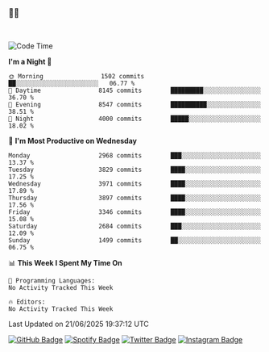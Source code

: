 ### 🤙🍺

<!-- <a href="https://github-readme-stats.vercel.app/api?username=hzak2xx&count_private=true&show_icons=true&theme=dracula">
  <img align="center" src="https://github-readme-stats.vercel.app/api?username=hzak2xx&count_private=true&show_icons=true&theme=dracula" />
</a>
</br> -->
</br>

<!--START_SECTION:waka-->
![Code Time](http://img.shields.io/badge/Code%20Time-4%2C209%20hrs%2040%20mins-blue)

**I'm a Night 🦉** 

```text
🌞 Morning                1502 commits        ██░░░░░░░░░░░░░░░░░░░░░░░   06.77 % 
🌆 Daytime                8145 commits        █████████░░░░░░░░░░░░░░░░   36.70 % 
🌃 Evening                8547 commits        ██████████░░░░░░░░░░░░░░░   38.51 % 
🌙 Night                  4000 commits        █████░░░░░░░░░░░░░░░░░░░░   18.02 % 
```
📅 **I'm Most Productive on Wednesday** 

```text
Monday                   2968 commits        ███░░░░░░░░░░░░░░░░░░░░░░   13.37 % 
Tuesday                  3829 commits        ████░░░░░░░░░░░░░░░░░░░░░   17.25 % 
Wednesday                3971 commits        ████░░░░░░░░░░░░░░░░░░░░░   17.89 % 
Thursday                 3897 commits        ████░░░░░░░░░░░░░░░░░░░░░   17.56 % 
Friday                   3346 commits        ████░░░░░░░░░░░░░░░░░░░░░   15.08 % 
Saturday                 2684 commits        ███░░░░░░░░░░░░░░░░░░░░░░   12.09 % 
Sunday                   1499 commits        ██░░░░░░░░░░░░░░░░░░░░░░░   06.75 % 
```


📊 **This Week I Spent My Time On** 

```text
💬 Programming Languages: 
No Activity Tracked This Week

🔥 Editors: 
No Activity Tracked This Week
```


 Last Updated on 21/06/2025 19:37:12 UTC
<!--END_SECTION:waka-->

[![GitHub Badge](https://img.shields.io/badge/GitHub-100000?style=for-the-badge&logo=github&logoColor=white)](https://github.com/hzak2xx)
[![Spotify Badge](https://img.shields.io/badge/Spotify-1ED760?&style=for-the-badge&logo=spotify&logoColor=white)](https://open.spotify.com/user/uf90s6sbbh75a1mt44clkhkvf)
[![Twitter Badge](https://img.shields.io/badge/Twitter-1DA1F2?style=for-the-badge&logo=twitter&logoColor=white)](https://twitter.com/hzak2xx)
[![Instagram Badge](https://img.shields.io/badge/Instagram-E4405F?style=for-the-badge&logo=instagram&logoColor=white)](https://www.instagram.com/hzak2xx/)
